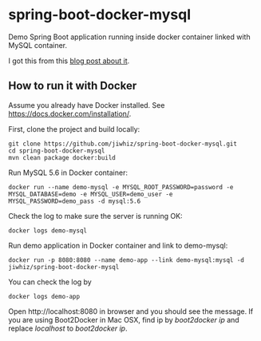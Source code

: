 # spring-boot-docker-mysql
Demo Spring Boot application running inside docker container linked with MySQL container.

I got this from this [blog post about it](https://github.com/jiwhiz/spring-boot-docker-mysql/wiki/home).

## How to run it with Docker
Assume you already have Docker installed. See https://docs.docker.com/installation/.

First, clone the project and build locally:

~~~
git clone https://github.com/jiwhiz/spring-boot-docker-mysql.git
cd spring-boot-docker-mysql
mvn clean package docker:build
~~~

Run MySQL 5.6 in Docker container:

~~~
docker run --name demo-mysql -e MYSQL_ROOT_PASSWORD=password -e MYSQL_DATABASE=demo -e MYSQL_USER=demo_user -e MYSQL_PASSWORD=demo_pass -d mysql:5.6
~~~

Check the log to make sure the server is running OK:
~~~
docker logs demo-mysql
~~~

Run demo application in Docker container and link to demo-mysql:

~~~
docker run -p 8080:8080 --name demo-app --link demo-mysql:mysql -d jiwhiz/spring-boot-docker-mysql
~~~

You can check the log by
~~~
docker logs demo-app
~~~

Open http://localhost:8080 in browser and you should see the message. If you are using Boot2Docker in Mac OSX, 
find ip by *boot2docker ip* and replace _localhost_ to _boot2docker ip_.


